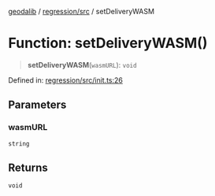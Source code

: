 [geodalib](../../../modules.md) / [regression/src](../index.md) / setDeliveryWASM

# Function: setDeliveryWASM()

> **setDeliveryWASM**(`wasmURL`): `void`

Defined in: [regression/src/init.ts:26](https://github.com/GeoDaCenter/geoda-lib/blob/246bf05338fdf79294f778f8829940c18b17a0f8/js/packages/regression/src/init.ts#L26)

## Parameters

### wasmURL

`string`

## Returns

`void`
